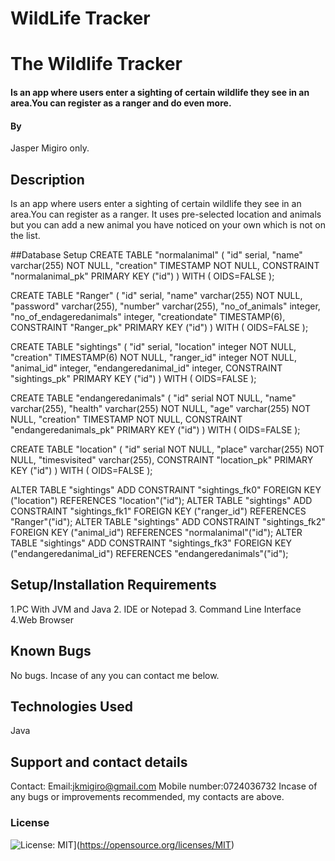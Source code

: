 # WildLife Tracker


# The Wildlife Tracker

#### Is an app where users enter a sighting of certain wildlife they see in an area.You can register as a ranger and do even more.

#### By
Jasper Migiro only.

## Description
Is an app where users enter a sighting of certain wildlife they see in an area.You can register as a ranger. It uses pre-selected location and animals but you can add a new animal you have noticed on your own which is not on the list.

##Database Setup
﻿CREATE TABLE "normalanimal" (
	"id" serial,
	"name" varchar(255) NOT NULL,
	"creation" TIMESTAMP NOT NULL,
	CONSTRAINT "normalanimal_pk" PRIMARY KEY ("id")
) WITH (
  OIDS=FALSE
);



CREATE TABLE "Ranger" (
	"id" serial,
	"name" varchar(255) NOT NULL,
	"password" varchar(255),
	"number" varchar(255),
	"no_of_animals" integer,
	"no_of_endageredanimals" integer,
	"creationdate" TIMESTAMP(6),
	CONSTRAINT "Ranger_pk" PRIMARY KEY ("id")
) WITH (
  OIDS=FALSE
);



CREATE TABLE "sightings" (
	"id" serial,
	"location" integer NOT NULL,
	"creation" TIMESTAMP(6) NOT NULL,
	"ranger_id" integer NOT NULL,
	"animal_id" integer,
	"endangeredanimal_id" integer,
	CONSTRAINT "sightings_pk" PRIMARY KEY ("id")
) WITH (
  OIDS=FALSE
);



CREATE TABLE "endangeredanimals" (
	"id" serial NOT NULL,
	"name" varchar(255),
	"health" varchar(255) NOT NULL,
	"age" varchar(255) NOT NULL,
	"creation" TIMESTAMP NOT NULL,
	CONSTRAINT "endangeredanimals_pk" PRIMARY KEY ("id")
) WITH (
  OIDS=FALSE
);



CREATE TABLE "location" (
	"id" serial NOT NULL,
	"place" varchar(255) NOT NULL,
	"timesvisited" varchar(255),
	CONSTRAINT "location_pk" PRIMARY KEY ("id")
) WITH (
  OIDS=FALSE
);





ALTER TABLE "sightings" ADD CONSTRAINT "sightings_fk0" FOREIGN KEY ("location") REFERENCES "location"("id");
ALTER TABLE "sightings" ADD CONSTRAINT "sightings_fk1" FOREIGN KEY ("ranger_id") REFERENCES "Ranger"("id");
ALTER TABLE "sightings" ADD CONSTRAINT "sightings_fk2" FOREIGN KEY ("animal_id") REFERENCES "normalanimal"("id");
ALTER TABLE "sightings" ADD CONSTRAINT "sightings_fk3" FOREIGN KEY ("endangeredanimal_id") REFERENCES "endangeredanimals"("id");





## Setup/Installation Requirements
1.PC With JVM and Java
2. IDE or Notepad
3. Command Line Interface
4.Web Browser



## Known Bugs
No bugs. Incase of any you can contact me below.
## Technologies Used
Java

## Support and contact details
Contact:
Email:jkmigiro@gmail.com
Mobile number:0724036732
Incase of any bugs or improvements recommended, my contacts are above.
### License
![License: MIT](https://img.shields.io/badge/License-MIT-yellow.svg)](https://opensource.org/licenses/MIT)
